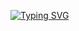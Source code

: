 [![Typing SVG](https://readme-typing-svg.herokuapp.com?font=Bahnschrift&size=24&duration=4000&pause=1000&color=13B34E&width=435&lines=Hello! (｡◕‿◕｡))](https://git.io/typing-svg)
